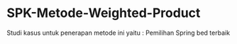 # SPK-Metode-Weighted-Product
Studi kasus untuk penerapan metode ini yaitu : Pemilihan Spring bed terbaik
